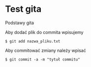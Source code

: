 Test gita
=========

Podstawy gita

Aby dodać plik do commita wpisujemy

```
$ git add nazwa_pliku.txt
```

Aby commitować zmiany należy wpisać

```
$ git commit -a -m "tytuł commitu"
```
